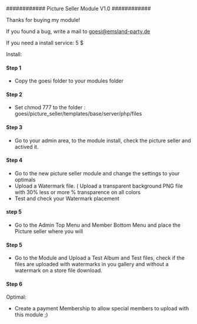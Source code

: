 ############  Picture Seller Module V1.0  ############

Thanks for buying my module!

If you found a bug, write a mail to goesi@emsland-party.de

If you need a install service: 5 $


Install:

#### Step 1 #### 
 - Copy the goesi folder to your modules folder
#### #### 

#### Step 2 #### 
 - Set chmod 777 to the folder : goesi/picture_seller/templates/base/server/php/files
#### #### 

#### Step 3 ####
 - Go to your admin area, to the module install, check the picture seller and actived it.
#### ####

#### Step 4 ####
 - Go to the new picture seller module and change the settings to your optimals
 - Upload a Watermark file. ( Upload a transparent background PNG file with 30% less or more % transparence on all colors
 - Test and check your Watermark placement
#### ####
 
#### step 5 ####
  - Go to the Admin Top Menu and Member Bottom Menu and place the Picture seller where you will
#### ####

#### Step 5 ####
 - Go to the Module and Upload a Test Album and Test files, check if the files are uploaded with watermarks in you gallery
   and without a watermark on a store file download.
#### ####

#### Step 6 #### 
Optimal: 
- Create a payment Membership to allow special members to upload with this module ;)

#### #### 
 